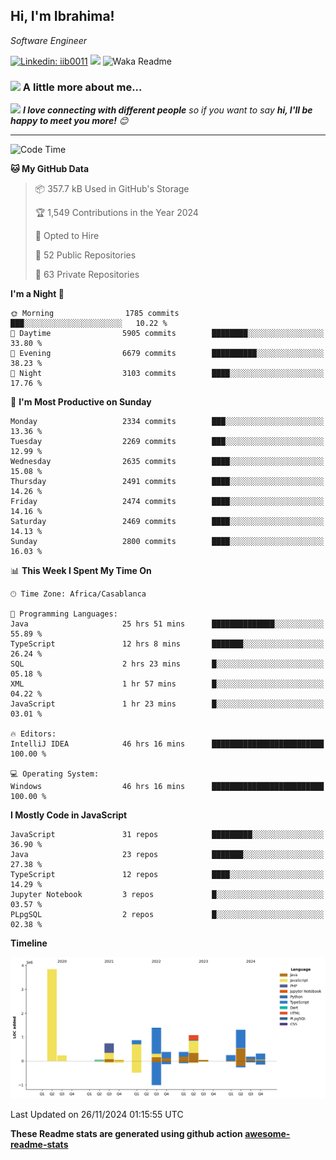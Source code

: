 <h2>Hi, I'm Ibrahima! </h2>
<p><em>Software Engineer 
</em></p>


[![Linkedin: iib0011](https://img.shields.io/badge/-iib0011-blue?style=flat-square&logo=Linkedin&logoColor=white&link=https://www.linkedin.com/in/iib0011/)](https://www.linkedin.com/in/iib0011/)
![](https://visitor-badge.glitch.me/badge?page_id=iib0011)
![Waka Readme](https://github.com/iib0011/iib0011/workflows/Waka%20Readme/badge.svg)


### <img src="https://media.giphy.com/media/VgCDAzcKvsR6OM0uWg/giphy.gif" width="50"> A little more about me...  


<img src="https://media.giphy.com/media/LnQjpWaON8nhr21vNW/giphy.gif" width="60"> <em><b>I love connecting with different people</b> so if you want to say <b>hi, I'll be happy to meet you more!</b> 😊</em>

---
<!--START_SECTION:waka-->
![Code Time](http://img.shields.io/badge/Code%20Time-4%2C044%20hrs%2051%20mins-blue)

**🐱 My GitHub Data** 

> 📦 357.7 kB Used in GitHub's Storage 
 > 
> 🏆 1,549 Contributions in the Year 2024
 > 
> 💼 Opted to Hire
 > 
> 📜 52 Public Repositories 
 > 
> 🔑 63 Private Repositories 
 > 
**I'm a Night 🦉** 

```text
🌞 Morning                1785 commits        ███░░░░░░░░░░░░░░░░░░░░░░   10.22 % 
🌆 Daytime                5905 commits        ████████░░░░░░░░░░░░░░░░░   33.80 % 
🌃 Evening                6679 commits        ██████████░░░░░░░░░░░░░░░   38.23 % 
🌙 Night                  3103 commits        ████░░░░░░░░░░░░░░░░░░░░░   17.76 % 
```
📅 **I'm Most Productive on Sunday** 

```text
Monday                   2334 commits        ███░░░░░░░░░░░░░░░░░░░░░░   13.36 % 
Tuesday                  2269 commits        ███░░░░░░░░░░░░░░░░░░░░░░   12.99 % 
Wednesday                2635 commits        ████░░░░░░░░░░░░░░░░░░░░░   15.08 % 
Thursday                 2491 commits        ████░░░░░░░░░░░░░░░░░░░░░   14.26 % 
Friday                   2474 commits        ████░░░░░░░░░░░░░░░░░░░░░   14.16 % 
Saturday                 2469 commits        ████░░░░░░░░░░░░░░░░░░░░░   14.13 % 
Sunday                   2800 commits        ████░░░░░░░░░░░░░░░░░░░░░   16.03 % 
```


📊 **This Week I Spent My Time On** 

```text
🕑︎ Time Zone: Africa/Casablanca

💬 Programming Languages: 
Java                     25 hrs 51 mins      ██████████████░░░░░░░░░░░   55.89 % 
TypeScript               12 hrs 8 mins       ███████░░░░░░░░░░░░░░░░░░   26.24 % 
SQL                      2 hrs 23 mins       █░░░░░░░░░░░░░░░░░░░░░░░░   05.18 % 
XML                      1 hr 57 mins        █░░░░░░░░░░░░░░░░░░░░░░░░   04.22 % 
JavaScript               1 hr 23 mins        █░░░░░░░░░░░░░░░░░░░░░░░░   03.01 % 

🔥 Editors: 
IntelliJ IDEA            46 hrs 16 mins      █████████████████████████   100.00 % 

💻 Operating System: 
Windows                  46 hrs 16 mins      █████████████████████████   100.00 % 
```

**I Mostly Code in JavaScript** 

```text
JavaScript               31 repos            █████████░░░░░░░░░░░░░░░░   36.90 % 
Java                     23 repos            ███████░░░░░░░░░░░░░░░░░░   27.38 % 
TypeScript               12 repos            ████░░░░░░░░░░░░░░░░░░░░░   14.29 % 
Jupyter Notebook         3 repos             █░░░░░░░░░░░░░░░░░░░░░░░░   03.57 % 
PLpgSQL                  2 repos             █░░░░░░░░░░░░░░░░░░░░░░░░   02.38 % 
```



**Timeline**

![Lines of Code chart](https://raw.githubusercontent.com/iib0011/iib0011/master/assets/bar_graph.png)


 Last Updated on 26/11/2024 01:15:55 UTC
<!--END_SECTION:waka-->

**These Readme stats are generated using github action [awesome-readme-stats](https://github.com/iib0011/waka-readme-stats)**
